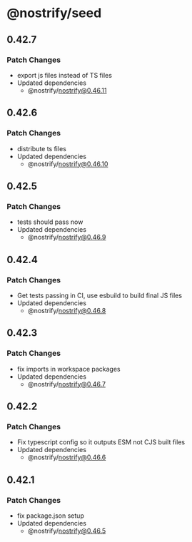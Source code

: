 # @nostrify/seed

## 0.42.7

### Patch Changes

- export js files instead of TS files
- Updated dependencies
  - @nostrify/nostrify@0.46.11

## 0.42.6

### Patch Changes

- distribute ts files
- Updated dependencies
  - @nostrify/nostrify@0.46.10

## 0.42.5

### Patch Changes

- tests should pass now
- Updated dependencies
  - @nostrify/nostrify@0.46.9

## 0.42.4

### Patch Changes

- Get tests passing in CI, use esbuild to build final JS files
- Updated dependencies
  - @nostrify/nostrify@0.46.8

## 0.42.3

### Patch Changes

- fix imports in workspace packages
- Updated dependencies
  - @nostrify/nostrify@0.46.7

## 0.42.2

### Patch Changes

- Fix typescript config so it outputs ESM not CJS built files
- Updated dependencies
  - @nostrify/nostrify@0.46.6

## 0.42.1

### Patch Changes

- fix package.json setup
- Updated dependencies
  - @nostrify/nostrify@0.46.5
